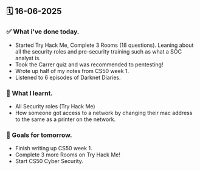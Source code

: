 ## 🗓️ 16-06-2025

### ✅ What i've done today.
- Started Try Hack Me, Complete 3 Rooms (18 questions). Leaning about all the security roles and pre-security training such as what a SOC analyst is.
- Took the Carrer quiz and was recommended to pentesting!
- Wrote up half of my notes from CS50 week 1.
- Listened to 6 episodes of Darknet Diaries.

### 🧠 What I learnt.
- All Security roles (Try Hack Me)
- How someone got access to a network by changing their mac address to the same as a printer on the network.

### 🎯 Goals for tomorrow.
- Finish writing up CS50 week 1.
- Complete 3 more Rooms on Try Hack Me!
- Start CS50 Cyber Security.

